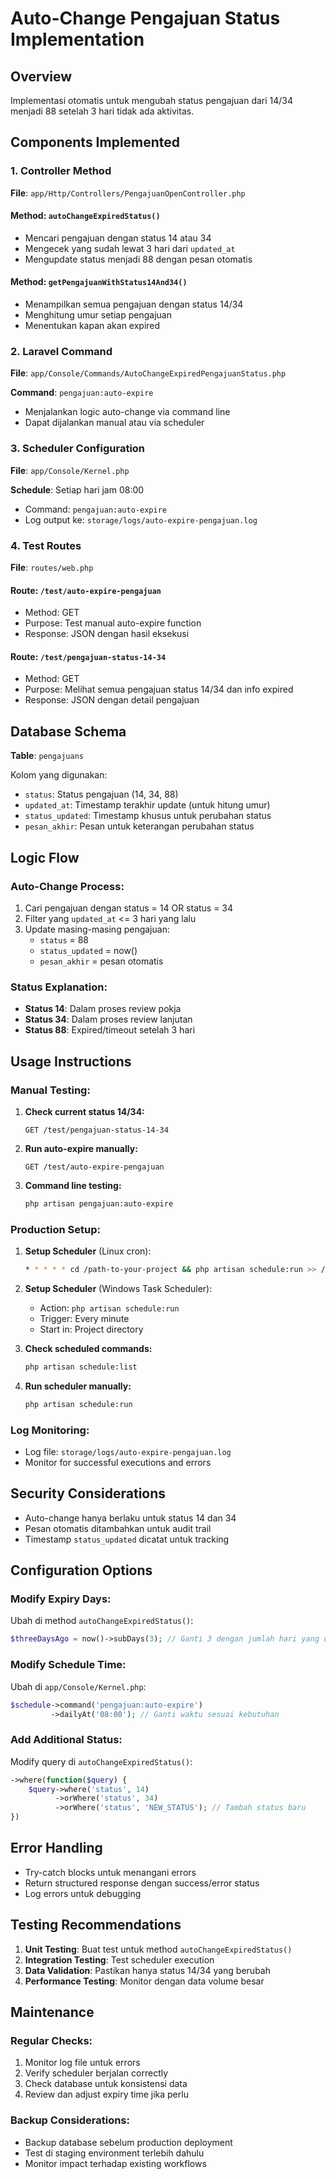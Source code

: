 # Auto-Change Pengajuan Status Implementation

## Overview
Implementasi otomatis untuk mengubah status pengajuan dari 14/34 menjadi 88 setelah 3 hari tidak ada aktivitas.

## Components Implemented

### 1. Controller Method
**File**: `app/Http/Controllers/PengajuanOpenController.php`

#### Method: `autoChangeExpiredStatus()`
- Mencari pengajuan dengan status 14 atau 34
- Mengecek yang sudah lewat 3 hari dari `updated_at`
- Mengupdate status menjadi 88 dengan pesan otomatis

#### Method: `getPengajuanWithStatus14And34()`
- Menampilkan semua pengajuan dengan status 14/34
- Menghitung umur setiap pengajuan
- Menentukan kapan akan expired

### 2. Laravel Command
**File**: `app/Console/Commands/AutoChangeExpiredPengajuanStatus.php`

**Command**: `pengajuan:auto-expire`
- Menjalankan logic auto-change via command line
- Dapat dijalankan manual atau via scheduler

### 3. Scheduler Configuration
**File**: `app/Console/Kernel.php`

**Schedule**: Setiap hari jam 08:00
- Command: `pengajuan:auto-expire`
- Log output ke: `storage/logs/auto-expire-pengajuan.log`

### 4. Test Routes
**File**: `routes/web.php`

#### Route: `/test/auto-expire-pengajuan`
- Method: GET
- Purpose: Test manual auto-expire function
- Response: JSON dengan hasil eksekusi

#### Route: `/test/pengajuan-status-14-34`
- Method: GET
- Purpose: Melihat semua pengajuan status 14/34 dan info expired
- Response: JSON dengan detail pengajuan

## Database Schema
**Table**: `pengajuans`

Kolom yang digunakan:
- `status`: Status pengajuan (14, 34, 88)
- `updated_at`: Timestamp terakhir update (untuk hitung umur)
- `status_updated`: Timestamp khusus untuk perubahan status
- `pesan_akhir`: Pesan untuk keterangan perubahan status

## Logic Flow

### Auto-Change Process:
1. Cari pengajuan dengan status = 14 OR status = 34
2. Filter yang `updated_at` <= 3 hari yang lalu
3. Update masing-masing pengajuan:
   - `status` = 88
   - `status_updated` = now()
   - `pesan_akhir` = pesan otomatis

### Status Explanation:
- **Status 14**: Dalam proses review pokja
- **Status 34**: Dalam proses review lanjutan
- **Status 88**: Expired/timeout setelah 3 hari

## Usage Instructions

### Manual Testing:
1. **Check current status 14/34:**
   ```
   GET /test/pengajuan-status-14-34
   ```

2. **Run auto-expire manually:**
   ```
   GET /test/auto-expire-pengajuan
   ```

3. **Command line testing:**
   ```bash
   php artisan pengajuan:auto-expire
   ```

### Production Setup:

1. **Setup Scheduler** (Linux cron):
   ```bash
   * * * * * cd /path-to-your-project && php artisan schedule:run >> /dev/null 2>&1
   ```

2. **Setup Scheduler** (Windows Task Scheduler):
   - Action: `php artisan schedule:run`
   - Trigger: Every minute
   - Start in: Project directory

3. **Check scheduled commands:**
   ```bash
   php artisan schedule:list
   ```

4. **Run scheduler manually:**
   ```bash
   php artisan schedule:run
   ```

### Log Monitoring:
- Log file: `storage/logs/auto-expire-pengajuan.log`
- Monitor for successful executions and errors

## Security Considerations
- Auto-change hanya berlaku untuk status 14 dan 34
- Pesan otomatis ditambahkan untuk audit trail
- Timestamp `status_updated` dicatat untuk tracking

## Configuration Options

### Modify Expiry Days:
Ubah di method `autoChangeExpiredStatus()`:
```php
$threeDaysAgo = now()->subDays(3); // Ganti 3 dengan jumlah hari yang diinginkan
```

### Modify Schedule Time:
Ubah di `app/Console/Kernel.php`:
```php
$schedule->command('pengajuan:auto-expire')
         ->dailyAt('08:00'); // Ganti waktu sesuai kebutuhan
```

### Add Additional Status:
Modify query di `autoChangeExpiredStatus()`:
```php
->where(function($query) {
    $query->where('status', 14)
          ->orWhere('status', 34)
          ->orWhere('status', 'NEW_STATUS'); // Tambah status baru
})
```

## Error Handling
- Try-catch blocks untuk menangani errors
- Return structured response dengan success/error status
- Log errors untuk debugging

## Testing Recommendations

1. **Unit Testing**: Buat test untuk method `autoChangeExpiredStatus()`
2. **Integration Testing**: Test scheduler execution
3. **Data Validation**: Pastikan hanya status 14/34 yang berubah
4. **Performance Testing**: Monitor dengan data volume besar

## Maintenance

### Regular Checks:
1. Monitor log file untuk errors
2. Verify scheduler berjalan correctly
3. Check database untuk konsistensi data
4. Review dan adjust expiry time jika perlu

### Backup Considerations:
- Backup database sebelum production deployment
- Test di staging environment terlebih dahulu
- Monitor impact terhadap existing workflows

